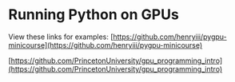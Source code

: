 # Running Python on GPUs

View these links for examples:
[https://github.com/henryiii/pygpu-minicourse](https://github.com/henryiii/pygpu-minicourse)  

[https://github.com/PrincetonUniversity/gpu_programming_intro](https://github.com/PrincetonUniversity/gpu_programming_intro)

